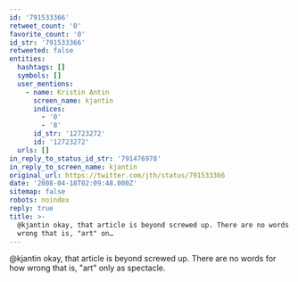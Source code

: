 ```yaml
---
id: '791533366'
retweet_count: '0'
favorite_count: '0'
id_str: '791533366'
retweeted: false
entities:
  hashtags: []
  symbols: []
  user_mentions:
    - name: Kristin Antin
      screen_name: kjantin
      indices:
        - '0'
        - '8'
      id_str: '12723272'
      id: '12723272'
  urls: []
in_reply_to_status_id_str: '791476978'
in_reply_to_screen_name: kjantin
original_url: https://twitter.com/jth/status/791533366
date: '2008-04-18T02:09:48.000Z'
sitemap: false
robots: noindex
reply: true
title: >-
  @kjantin okay, that article is beyond screwed up. There are no words for how
  wrong that is, "art" on…
---
```


@kjantin okay, that article is beyond screwed up. There are no words for how wrong that is, "art" only as spectacle.